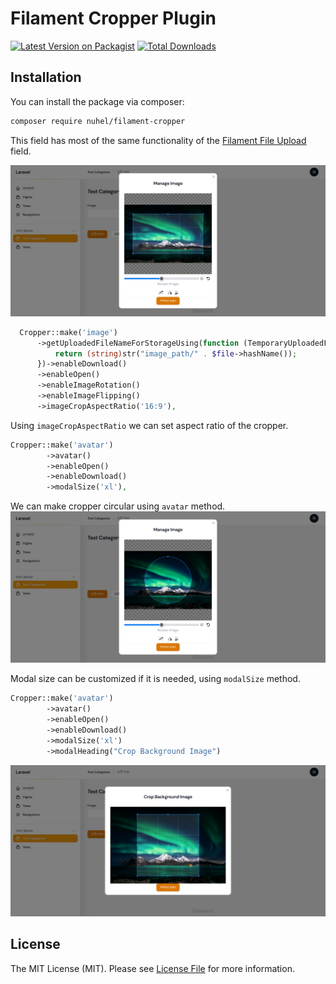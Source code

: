 # Filament Cropper Plugin

[![Latest Version on Packagist](https://img.shields.io/packagist/v/nuhel/filament-cropper.svg?style=flat-square)](https://packagist.org/packages/nuhel/filament-cropper)
[![Total Downloads](https://img.shields.io/packagist/dt/nuhel/filament-cropper.svg?style=flat-square)](https://packagist.org/packages/nuhel/filament-croppie)


## Installation

You can install the package via composer:

```bash
composer require nuhel/filament-cropper
```

This field has most of the same functionality of the [Filament File Upload](https://filamentphp.com/docs/2.x/forms/fields#file-upload) field.

![screenshot of square croppie](./images/example.png)
```php
  Cropper::make('image')
      ->getUploadedFileNameForStorageUsing(function (TemporaryUploadedFile $file): string {
          return (string)str("image_path/" . $file->hashName());
      })->enableDownload()
      ->enableOpen()
      ->enableImageRotation()
      ->enableImageFlipping()
      ->imageCropAspectRatio('16:9'),
```
Using `imageCropAspectRatio` we can set aspect ratio of the cropper.

```php
Cropper::make('avatar')
        ->avatar()
        ->enableOpen()
        ->enableDownload()
        ->modalSize('xl'),
```
We can make cropper circular using `avatar` method.
![screenshot of big modal](./images/circural-example.png)

Modal size can be customized if it is needed,
using `modalSize` method.
```php
Cropper::make('avatar')
        ->avatar()
        ->enableOpen()
        ->enableDownload()
        ->modalSize('xl')
        ->modalHeading("Crop Background Image")
```
![screenshot of big modal](./images/xl-modal-example.png)

## License

The MIT License (MIT). Please see [License File](LICENSE.md) for more information.

